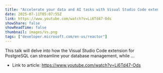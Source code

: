 ```yaml
---
title: "Accelerate your data and AI tasks with Visual Studio Code extension for PostgreSQL &amp; GitHub Copilot"
date: 2025-07-11T05:07:55Z
link: https://www.youtube.com/watch?v=Li6Td47-Ods
showShare: false
showReadTime: false
thumbnail: images/vs.png
tags: ["developer.microsoft.com/en-us/reactor"]
---
```

This talk will delve into how the Visual Studio Code extension for PostgreSQL can streamline your database management, while ...

- Link to article: https://www.youtube.com/watch?v=Li6Td47-Ods